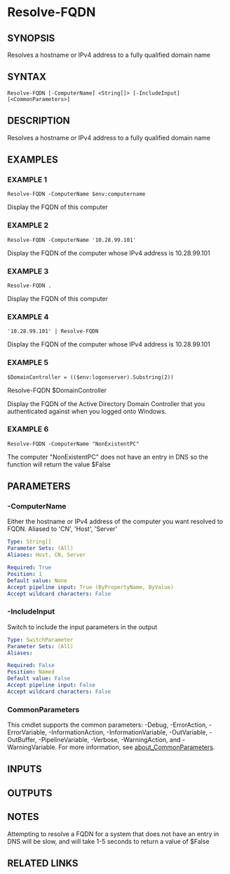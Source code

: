 ﻿---
external help file: PoshFunctions-help.xml
Module Name: poshfunctions
online version:
schema: 2.0.0
---

# Resolve-FQDN

## SYNOPSIS
Resolves a hostname or IPv4 address to a fully qualified domain name

## SYNTAX

```
Resolve-FQDN [-ComputerName] <String[]> [-IncludeInput] [<CommonParameters>]
```

## DESCRIPTION
Resolves a hostname or IPv4 address to a fully qualified domain name

## EXAMPLES

### EXAMPLE 1
```
Resolve-FQDN -ComputerName $env:computername
```

Display the FQDN of this computer

### EXAMPLE 2
```
Resolve-FQDN -ComputerName '10.28.99.101'
```

Display the FQDN of the computer whose IPv4 address is 10.28.99.101

### EXAMPLE 3
```
Resolve-FQDN .
```

Display the FQDN of this computer

### EXAMPLE 4
```
'10.28.99.101' | Resolve-FQDN
```

Display the FQDN of the computer whose IPv4 address is 10.28.99.101

### EXAMPLE 5
```
$DomainController = (($env:logonserver).Substring(2))
```

Resolve-FQDN $DomainController

Display the FQDN of the Active Directory Domain Controller that you authenticated against when you logged onto Windows.

### EXAMPLE 6
```
Resolve-FQDN -ComputerName "NonExistentPC"
```

The computer "NonExistentPC" does not have an entry in DNS so the function will return the value $False

## PARAMETERS

### -ComputerName
Either the hostname or IPv4 address of the computer you want resolved to FQDN.
Aliased to 'CN', 'Host', 'Server'

```yaml
Type: String[]
Parameter Sets: (All)
Aliases: Host, CN, Server

Required: True
Position: 1
Default value: None
Accept pipeline input: True (ByPropertyName, ByValue)
Accept wildcard characters: False
```

### -IncludeInput
Switch to include the input parameters in the output

```yaml
Type: SwitchParameter
Parameter Sets: (All)
Aliases:

Required: False
Position: Named
Default value: False
Accept pipeline input: False
Accept wildcard characters: False
```

### CommonParameters
This cmdlet supports the common parameters: -Debug, -ErrorAction, -ErrorVariable, -InformationAction, -InformationVariable, -OutVariable, -OutBuffer, -PipelineVariable, -Verbose, -WarningAction, and -WarningVariable. For more information, see [about_CommonParameters](http://go.microsoft.com/fwlink/?LinkID=113216).

## INPUTS

## OUTPUTS

## NOTES
Attempting to resolve a FQDN for a system that does not have an entry in DNS will be slow, and will take 1-5 seconds to return a value of $False

## RELATED LINKS
